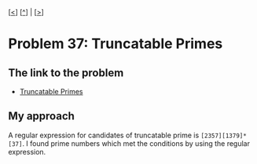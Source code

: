 \[[<](./p0036.md)] \[[^](../README.md)] | \[[>](./p0038.md)]

# Problem 37: Truncatable Primes

## The link to the problem

- [Truncatable Primes](https://projecteuler.net/problem=37)

## My approach

A regular expression for candidates of truncatable prime is `[2357][1379]*[37]`.
I found prime numbers which met the conditions by using the regular expression.
